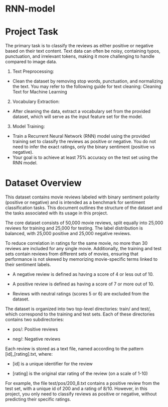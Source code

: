 # RNN-model

# Project Task
The primary task is to classify the reviews as either positive or negative based on their text
content. Text data can often be noisy, containing typos, punctuation, and irrelevant tokens,
making it more challenging to handle compared to image data.
1. Text Preprocessing:
- Clean the dataset by removing stop words, punctuation, and normalizing the text. You may refer to the following guide for text cleaning: Cleaning Text for Machine Learning

2. Vocabulary Extraction:
- After cleaning the data, extract a vocabulary set from the provided dataset, which
will serve as the input feature set for the model.

3. Model Training:
- Train a Recurrent Neural Network (RNN) model using the provided training set to
classify the reviews as positive or negative. You do not need to infer the exact
ratings, only the binary sentiment (positive vs negative).
- Your goal is to achieve at least 75% accuracy on the test set using the RNN
model.


# Dataset Overview
This dataset contains movie reviews labeled with binary sentiment polarity (positive or negative)
and is intended as a benchmark for sentiment classification tasks. This document outlines the
structure of the dataset and the tasks associated with its usage in this project.

The core dataset consists of 50,000 movie reviews, split equally into 25,000 reviews for training
and 25,000 for testing. The label distribution is balanced, with 25,000 positive and 25,000
negative reviews.

To reduce correlation in ratings for the same movie, no more than 30 reviews are included for
any single movie. Additionally, the training and test sets contain reviews from different sets of
movies, ensuring that performance is not skewed by memorizing movie-specific terms linked to
their sentiment labels.

- A negative review is defined as having a score of 4 or less out of 10.

- A positive review is defined as having a score of 7 or more out of 10.

- Reviews with neutral ratings (scores 5 or 6) are excluded from the dataset.

The dataset is organized into two top-level directories: train/ and test/, which correspond to the
training and test sets. Each of these directories contains two subdirectories:

- pos/: Positive reviews

- neg/: Negative reviews

Each review is stored as a text file, named according to the pattern [id]_[rating].txt, where:

- [id] is a unique identifier for the review

- [rating] is the original star rating of the review (on a scale of 1-10)

For example, the file test/pos/200_8.txt contains a positive review from the test set, with a unique
id of 200 and a rating of 8/10. However, in this project, you only need to classify reviews as
positive or negative, without predicting their specific ratings.
